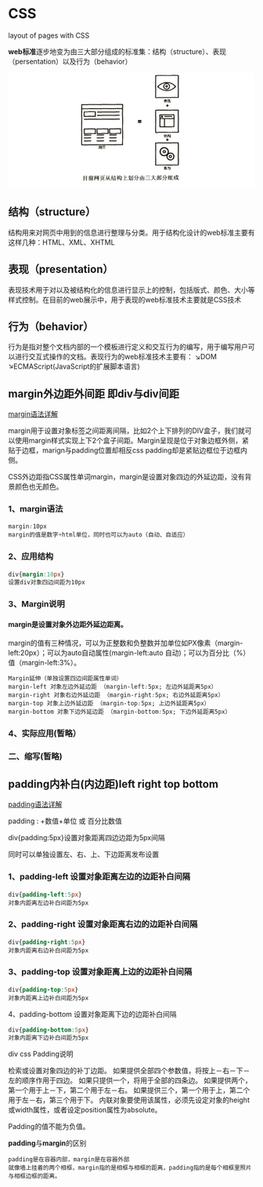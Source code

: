 # CSS
layout of pages with CSS

**web标准**逐步地变为由三大部分组成的标准集：结构（structure）、表现（persentation）以及行为（behavior）

![](/Img/CSSNote1.png) 

## 结构（structure）
结构用来对网页中用到的信息进行整理与分类。用于结构化设计的web标准主要有这样几种：HTML、XML、XHTML

## 表现（presentation）
表现技术用于对以及被结构化的信息进行显示上的控制，包括版式、颜色、大小等样式控制。在目前的web展示中，用于表现的web标准技术主要就是CSS技术


## 行为（behavior）
行为是指对整个文档内部的一个模板进行定义和交互行为的编写，用于编写用户可以进行交互式操作的文档。表现行为的web标准技术主要有：
↘DOM
↘ECMAScript(JavaScript的扩展脚本语言)

## margin外边距外间距 即div与div间距 

[margin语法详解](http://www.divcss5.com/rumen/r128.shtml#top "外链")

margin用于设置对象标签之间距离间隔，比如2个上下排列的DIV盒子，我们就可以使用margin样式实现上下2个盒子间距。Margin呈现是位于对象边框外侧，紧贴于边框，marign与padding位置却相反css padding却是紧贴边框位于边框内侧。

CSS外边距指CSS属性单词margin，margin是设置对象四边的外延边距，没有背景颜色也无颜色。

### 1、margin语法
```CSS
margin:10px
margin的值是数字+html单位，同时也可以为auto（自动、自适应）
```
### 2、应用结构
```CSS
div{margin:10px}
设置div对象四边间距为10px
```
### 3、Margin说明
#### margin是设置对象外边距外延边距离。
margin的值有三种情况，可以为正整数和负整数并加单位如PX像素（margin-left:20px）；可以为auto自动属性(margin-left:auto 自动)；可以为百分比（%）值（margin-left:3%）。
```CSS
Margin延伸（单独设置四边间距属性单词）
margin-left 对象左边外延边距 （margin-left:5px; 左边外延距离5px）
margin-right 对象右边外延边距 （margin-right:5px; 右边外延距离5px）
margin-top 对象上边外延边距 （margin-top:5px; 上边外延距离5px）
margin-bottom 对象下边外延边距 （margin-bottom:5px; 下边外延距离5px）
```
### 4、实际应用(暂略）

### 二、缩写(暂略)

## padding内补白(内边距)left right top bottom 

[padding语法详解](http://www.divcss5.com/rumen/r418.shtml "外链")

padding : +数值+单位 或 百分比数值

div{padding:5px}设置对象距离四边边距为5px间隔

同时可以单独设置左、右、上、下边距离发布设置

### 1、padding-left 设置对象距离左边的边距补白间隔
```CSS
div{padding-left:5px}
对象内距离左边补白间距为5px
```
### 2、padding-right 设置对象距离右边的边距补白间隔
```CSS  
div{padding-right:5px}
对象内距离右边补白间距为5px
```
### 3、padding-top 设置对象距离上边的边距补白间隔
```CSS
div{padding-top:5px}
对象内距离上边补白间距为5px
```
4、padding-bottom 设置对象距离下边的边距补白间隔
```CSS
div{padding-bottom:5px}
对象内距离下边补白间距为5px
```
div css Padding说明

检索或设置对象四边的补丁边距。
如果提供全部四个参数值，将按上－右－下－左的顺序作用于四边。
如果只提供一个，将用于全部的四条边。
如果提供两个，第一个用于上－下，第二个用于左－右。
如果提供三个，第一个用于上，第二个用于左－右，第三个用于下。
内联对象要使用该属性，必须先设定对象的height或width属性，或者设定position属性为absolute。

Padding的值不能为负值。


**padding**与**margin**的区别
```
padding是在容器内部，margin是在容器外部
就像墙上挂着的两个相框，margin指的是相框与相框的距离，padding指的是每个相框里照片与相框边框的距离。 
```
